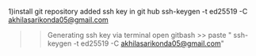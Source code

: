 1)install git repository
added ssh key in git hub 
ssh-keygen -t ed25519 -C akhilasarikonda05@gmail.com
>> Generating ssh key via terminal 
>> open gitbash >> paste " ssh-keygen -t ed25519 -C akhilasarikonda05@gmail.com"
>> 


